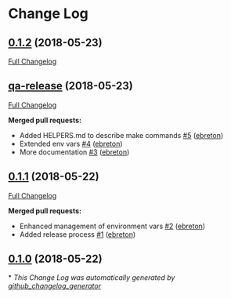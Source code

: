 # Change Log

## [0.1.2](https://github.com/ebreton/ghost-in-a-shell/tree/0.1.2) (2018-05-23)
[Full Changelog](https://github.com/ebreton/ghost-in-a-shell/compare/qa-release...0.1.2)

## [qa-release](https://github.com/ebreton/ghost-in-a-shell/tree/qa-release) (2018-05-23)
[Full Changelog](https://github.com/ebreton/ghost-in-a-shell/compare/0.1.1...qa-release)

**Merged pull requests:**

- Added HELPERS.md to describe make commands [\#5](https://github.com/ebreton/ghost-in-a-shell/pull/5) ([ebreton](https://github.com/ebreton))
- Extended env vars [\#4](https://github.com/ebreton/ghost-in-a-shell/pull/4) ([ebreton](https://github.com/ebreton))
- More documentation [\#3](https://github.com/ebreton/ghost-in-a-shell/pull/3) ([ebreton](https://github.com/ebreton))

## [0.1.1](https://github.com/ebreton/ghost-in-a-shell/tree/0.1.1) (2018-05-22)
[Full Changelog](https://github.com/ebreton/ghost-in-a-shell/compare/0.1.0...0.1.1)

**Merged pull requests:**

- Enhanced management of environment vars [\#2](https://github.com/ebreton/ghost-in-a-shell/pull/2) ([ebreton](https://github.com/ebreton))
- Added release process [\#1](https://github.com/ebreton/ghost-in-a-shell/pull/1) ([ebreton](https://github.com/ebreton))

## [0.1.0](https://github.com/ebreton/ghost-in-a-shell/tree/0.1.0) (2018-05-22)


\* *This Change Log was automatically generated by [github_changelog_generator](https://github.com/skywinder/Github-Changelog-Generator)*